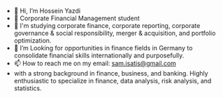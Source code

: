 - 👋 Hi, I’m Hossein Yazdi
- 👀 Corporate Financial Management student
- 🌱 I'm studying corporate finance, corporate reporting, corporate governance & social responsibility, merger & acquisition, and portfolio optimization.
- 💞️ I’m Looking for opportunities in finance fields in Germany to consolidate financial skills internationally and purposefully.
- 📫 How to reach me on my email: sam.isatis@gmail.com
- with a strong background in finance, business, and banking. Highly enthusiastic to specialize in finance, data analysis, risk analysis, and statistics.
